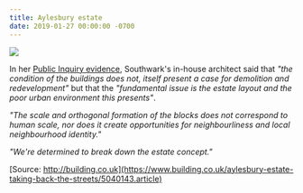 ```yaml
---
title: Aylesbury estate
date: 2019-01-27 00:00:00 -0700
---
```


![](https://www.towerblock.eca.ed.ac.uk/sites/default/files/L40-09_0.jpg)

 In her [Public Inquiry evidence](http://crappistmartin.github.io/images/Catherine_Bates2.pdf), Southwark's in-house architect said that _"the condition of the buildings does not, itself present a case for demolition and redevelopment"_ but that the _"fundamental issue is the estate layout and the poor urban environment this presents"_. 

_"The scale and orthogonal formation of the blocks does not correspond to human scale, nor does it create opportunities for neighbourliness and local neighbourhood identity."_

_"We're determined to break down the estate concept."_

[Source: http://building.co.uk](https://www.building.co.uk/aylesbury-estate-taking-back-the-streets/5040143.article)
